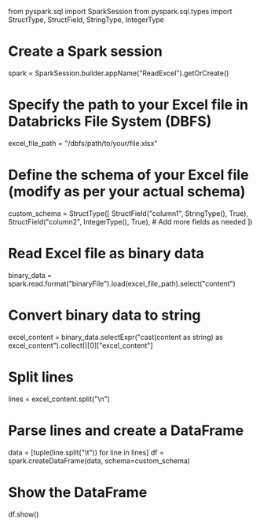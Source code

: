 from pyspark.sql import SparkSession
from pyspark.sql.types import StructType, StructField, StringType, IntegerType

# Create a Spark session
spark = SparkSession.builder.appName("ReadExcel").getOrCreate()

# Specify the path to your Excel file in Databricks File System (DBFS)
excel_file_path = "/dbfs/path/to/your/file.xlsx"

# Define the schema of your Excel file (modify as per your actual schema)
custom_schema = StructType([
    StructField("column1", StringType(), True),
    StructField("column2", IntegerType(), True),
    # Add more fields as needed
])

# Read Excel file as binary data
binary_data = spark.read.format("binaryFile").load(excel_file_path).select("content")

# Convert binary data to string
excel_content = binary_data.selectExpr("cast(content as string) as excel_content").collect()[0]["excel_content"]

# Split lines
lines = excel_content.split("\n")

# Parse lines and create a DataFrame
data = [tuple(line.split("\t")) for line in lines]
df = spark.createDataFrame(data, schema=custom_schema)

# Show the DataFrame
df.show()
